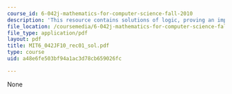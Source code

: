```yaml
---
course_id: 6-042j-mathematics-for-computer-science-fall-2010
description: 'This resource contains solutions of logic, proving an implication. '
file_location: /coursemedia/6-042j-mathematics-for-computer-science-fall-2010/a48e6fe503bf94a1ac3d78cb659026fc_MIT6_042JF10_rec01_sol.pdf
file_type: application/pdf
layout: pdf
title: MIT6_042JF10_rec01_sol.pdf
type: course
uid: a48e6fe503bf94a1ac3d78cb659026fc

---
```

None